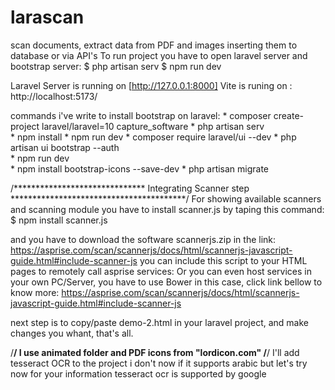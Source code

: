 # larascan
scan documents, extract data from PDF and images inserting them to database or via API's
To run project you have to open laravel server and bootstrap server:
$ php artisan serv
$ npm run dev

Laravel Server is running on [http://127.0.0.1:8000]
Vite is runing on : http://localhost:5173/


commands i've write to install bootstrap on laravel:
    * composer create-project laravel/laravel=10 capture_software
    * php artisan serv  
    * npm install 
    * npm run dev
    * composer require laravel/ui --dev
    * php artisan ui bootstrap --auth  
    * npm run dev        
    * npm install bootstrap-icons --save-dev
    * php artisan migrate

/****************************** Integrating Scanner step ****************************************/
For showing available scanners and scanning module you have to install scanner.js by taping this command:
    $ npm install scanner.js
    
and you have to download the software scannerjs.zip in the link: https://asprise.com/scan/scannerjs/docs/html/scannerjs-javascript-guide.html#include-scanner-js
you can include this script to your HTML pages to remotely call asprise services: <script src="//cdn.asprise.com/scannerjs/scanner.js" type="text/javascript"></script>
Or you can even host services in your own PC/Server, you have to use Bower in this case, click link bellow to know more:
https://asprise.com/scan/scannerjs/docs/html/scannerjs-javascript-guide.html#include-scanner-js

next step is to copy/paste demo-2.html in your laravel project, and make changes you whant, that's all.

/**************************************************************************************/
I use animated folder and PDF icons from "lordicon.com"
/**************************************************************************************/
I'll add tesseract OCR to the project
i don't now if it supports arabic but let's try now
for your information tesseract ocr is supported by google
